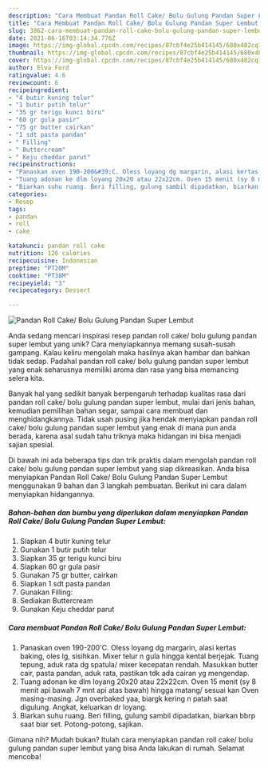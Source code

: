 ```yaml
---
description: "Cara Membuat Pandan Roll Cake/ Bolu Gulung Pandan Super Lembut Anti Gagal"
title: "Cara Membuat Pandan Roll Cake/ Bolu Gulung Pandan Super Lembut Anti Gagal"
slug: 3862-cara-membuat-pandan-roll-cake-bolu-gulung-pandan-super-lembut-anti-gagal
date: 2021-06-16T03:14:34.776Z
image: https://img-global.cpcdn.com/recipes/87cbf4e25b414145/680x482cq70/pandan-roll-cake-bolu-gulung-pandan-super-lembut-foto-resep-utama.jpg
thumbnail: https://img-global.cpcdn.com/recipes/87cbf4e25b414145/680x482cq70/pandan-roll-cake-bolu-gulung-pandan-super-lembut-foto-resep-utama.jpg
cover: https://img-global.cpcdn.com/recipes/87cbf4e25b414145/680x482cq70/pandan-roll-cake-bolu-gulung-pandan-super-lembut-foto-resep-utama.jpg
author: Elva Ford
ratingvalue: 4.6
reviewcount: 6
recipeingredient:
- "4 butir kuning telur"
- "1 butir putih telur"
- "35 gr terigu kunci biru"
- "60 gr gula pasir"
- "75 gr butter cairkan"
- "1 sdt pasta pandan"
- " Filling"
- " Buttercream"
- " Keju cheddar parut"
recipeinstructions:
- "Panaskan oven 190-200&#39;C. Oless loyang dg margarin, alasi kertas baking, oles lg, sisihkan. Mixer telur n gula hingga kental berjejak. Tuang tepung, aduk rata dg spatula/ mixer kecepatan rendah. Masukkan butter cair, pasta pandan, aduk rata, pastikan tdk ada cairan yg mengendap."
- "Tuang adonan ke dlm loyang 20x20 atau 22x22cm. Oven 15 menit (sy 8 menit api bawah 7 mnt api atas bawah) hingga matang/ sesuai kan Oven masing-masing. Jgn overbaked yaa, biargk kering n patah saat digulung. Angkat, keluarkan dr loyang."
- "Biarkan suhu ruang. Beri filling, gulung sambil dipadatkan, biarkan bbrp saat biar set. Potong-potong, sajikan."
categories:
- Resep
tags:
- pandan
- roll
- cake

katakunci: pandan roll cake 
nutrition: 126 calories
recipecuisine: Indonesian
preptime: "PT20M"
cooktime: "PT38M"
recipeyield: "3"
recipecategory: Dessert

---
```



![Pandan Roll Cake/ Bolu Gulung Pandan Super Lembut](https://img-global.cpcdn.com/recipes/87cbf4e25b414145/680x482cq70/pandan-roll-cake-bolu-gulung-pandan-super-lembut-foto-resep-utama.jpg)

Anda sedang mencari inspirasi resep pandan roll cake/ bolu gulung pandan super lembut yang unik? Cara menyiapkannya memang susah-susah gampang. Kalau keliru mengolah maka hasilnya akan hambar dan bahkan tidak sedap. Padahal pandan roll cake/ bolu gulung pandan super lembut yang enak seharusnya memiliki aroma dan rasa yang bisa memancing selera kita.

Banyak hal yang sedikit banyak berpengaruh terhadap kualitas rasa dari pandan roll cake/ bolu gulung pandan super lembut, mulai dari jenis bahan, kemudian pemilihan bahan segar, sampai cara membuat dan menghidangkannya. Tidak usah pusing jika hendak menyiapkan pandan roll cake/ bolu gulung pandan super lembut yang enak di mana pun anda berada, karena asal sudah tahu triknya maka hidangan ini bisa menjadi sajian spesial.




Di bawah ini ada beberapa tips dan trik praktis dalam mengolah pandan roll cake/ bolu gulung pandan super lembut yang siap dikreasikan. Anda bisa menyiapkan Pandan Roll Cake/ Bolu Gulung Pandan Super Lembut menggunakan 9 bahan dan 3 langkah pembuatan. Berikut ini cara dalam menyiapkan hidangannya.

<!--inarticleads1-->

##### Bahan-bahan dan bumbu yang diperlukan dalam menyiapkan Pandan Roll Cake/ Bolu Gulung Pandan Super Lembut:

1. Siapkan 4 butir kuning telur
1. Gunakan 1 butir putih telur
1. Siapkan 35 gr terigu kunci biru
1. Siapkan 60 gr gula pasir
1. Gunakan 75 gr butter, cairkan
1. Siapkan 1 sdt pasta pandan
1. Gunakan  Filling:
1. Sediakan  Buttercream
1. Gunakan  Keju cheddar parut




<!--inarticleads2-->

##### Cara membuat Pandan Roll Cake/ Bolu Gulung Pandan Super Lembut:

1. Panaskan oven 190-200&#39;C. Oless loyang dg margarin, alasi kertas baking, oles lg, sisihkan. Mixer telur n gula hingga kental berjejak. Tuang tepung, aduk rata dg spatula/ mixer kecepatan rendah. Masukkan butter cair, pasta pandan, aduk rata, pastikan tdk ada cairan yg mengendap.
1. Tuang adonan ke dlm loyang 20x20 atau 22x22cm. Oven 15 menit (sy 8 menit api bawah 7 mnt api atas bawah) hingga matang/ sesuai kan Oven masing-masing. Jgn overbaked yaa, biargk kering n patah saat digulung. Angkat, keluarkan dr loyang.
1. Biarkan suhu ruang. Beri filling, gulung sambil dipadatkan, biarkan bbrp saat biar set. Potong-potong, sajikan.




Gimana nih? Mudah bukan? Itulah cara menyiapkan pandan roll cake/ bolu gulung pandan super lembut yang bisa Anda lakukan di rumah. Selamat mencoba!
